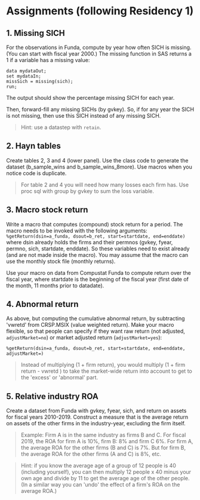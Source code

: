 # Assignments (following Residency 1)

## 1. Missing SICH

For the observations in Funda, compute by year how often SICH is missing. (You can start with fiscal year 2000.) The missing function in SAS returns a 1 if a variable has a missing value:

```
data mydataOut;
set mydataIn;
missSich = missing(sich);
run;
```

The output should show the percentage missing SICH for each year.

Then, forward-fill any missing SICHs (by gvkey). So, if for any year the SICH is not missing, then use this SICH instead of any missing SICH.

> Hint: use a datastep with `retain`.

## 2. Hayn tables

Create tables 2, 3 and 4 (lower panel). Use the class code to generate the dataset (b_sample_wins and b_sample_wins_8more). Use macros when you notice code is duplicate.

> For table 2 and 4 you will need how many losses each firm has. Use proc sql with group by gvkey to sum the loss variable.

## 3. Macro stock return

Write a macro that computes (compound) stock return for a period. The macro needs to be invoked with the following arguments: `%getReturn(dsin=a_funda, dsout=b_ret, start=startdate, end=enddate)` where dsin already holds the firms and their permnos (gvkey, fyear, permno, sich, startdate, enddate). So these variables need to exist already (and are not made inside the macro). You may assume that the macro can use the monthly stock file (monthly returns).

Use your macro on data from Compustat Funda to compute return over the fiscal year, where startdate is the beginning of the fiscal year (first date of the month, 11 months prior to datadate).

## 4. Abnormal return

As above, but computing the cumulative abnormal return, by subtracting 'vwretd' from CRSP.MSIX (value weighted return). Make your macro flexible, so that people can specify if they want raw return (not adjusted, `adjustMarket=no`) or market adjusted return (`adjustMarket=yes`):

```SAS
%getReturn(dsin=a_funda, dsout=b_ret, start=startdate, end=enddate, adjustMarket=)
```

> Instead of multiplying (1 + firm return), you would multiply (1 + firm return - vwretd ) to take the market-wide return into account to get to the 'excess' or 'abnormal' part.


## 5. Relative industry ROA

Create a dataset from Funda with gvkey, fyear, sich, and return on assets for fiscal years 2010-2019. Construct a measure that is the average return on assets of the other firms in the industry-year, excluding the firm itself.

> Example: Firm A is in the same industry as firms B and C. For fiscal 2019, the ROA for firm A is 10%, firm B: 8% and firm C 6%. For firm A, the average ROA for the other firms (B and C) is 7%. But for firm B, the average ROA for the other firms (A and C) is 8%, etc.

> Hint: if you know the average age of a group of 12 people is 40 (including yourself), you can then multiply 12 people x 40 minus your own age and divide by 11 to get the average age of the other people. (In a similar way you can 'undo' the effect of a firm's ROA on the average ROA.)